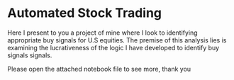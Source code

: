 # Automated Stock Trading

Here I present to you a project of mine where I look to identifying appropriate buy signals for U.S equities. The premise of this analysis lies is examining the lucrativeness of the logic I have developed to identify buy signals signals. 

Please open the attached notebook file to see more, thank you